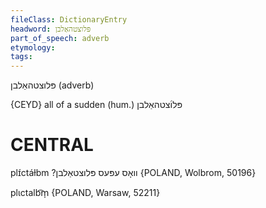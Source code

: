 ```yaml
---
fileClass: DictionaryEntry
headword: פּלוצטהאַלבן
part_of_speech: adverb
etymology: 
tags:
---
```

פּלוצטהאַלבן
(adverb)

{CEYD}
all of a sudden (hum.) פּלו֜צטהאַלבן

CENTRAL
========

plɪ́ctáɫbm ?וואָס עפּעס פּלוצטאַלבן  {POLAND, Wolbrom, 50196}

plɩctalb͡m̩ {POLAND, Warsaw, 52211}

